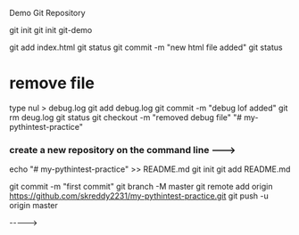 Demo Git Repository

git init
git init git-demo

git add index.html
git status
git commit -m "new html file added"
git status

# remove file
type nul > debug.log
git add debug.log
git commit -m "debug lof added"
git rm deug.log
git status
git checkout -m "removed debug file"
"# my-pythintest-practice" 

### create a new repository on the command line --->
echo "# my-pythintest-practice" >> README.md
git init
git add README.md


git commit -m "first commit"
git branch -M master
git remote add origin https://github.com/skreddy2231/my-pythintest-practice.git
git push -u origin master

----->